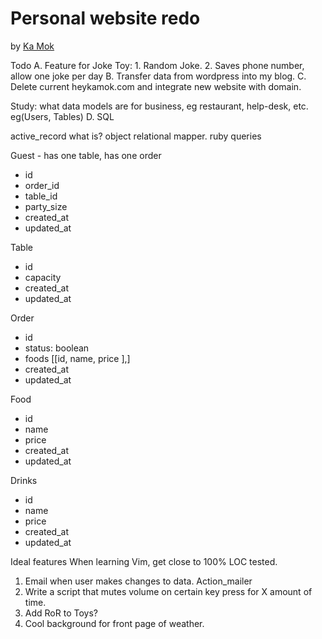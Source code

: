 # Personal website redo

by [Ka Mok](https://kamok-web.herokuapp.com/)

Todo
A. Feature for Joke Toy:
	1. Random Joke.
	2. Saves phone number, allow one joke per day
B. Transfer data from wordpress into my blog.
C. Delete current heykamok.com and integrate new website with domain.

Study:
what data models are for business, eg restaurant, help-desk, etc. eg(Users, Tables)
 D. SQL

active_record what is? object relational mapper. ruby queries 

Guest - has one table, has one order
- id
- order_id
- table_id
- party_size
- created_at 
- updated_at

Table
- id
- capacity
- created_at
- updated_at

Order 
- id 
- status: boolean
- foods [[id, name, price ],]
- created_at
- updated_at

Food
- id
- name
- price
- created_at
- updated_at

Drinks
- id
- name
- price
- created_at
- updated_at




 Ideal features
 When learning Vim, get close to 100% LOC tested.

 1. Email when user makes changes to data. Action_mailer
 2. Write a script that mutes volume on certain key press for X amount of time.
 3. Add RoR to Toys?
 4. Cool background for front page of weather.